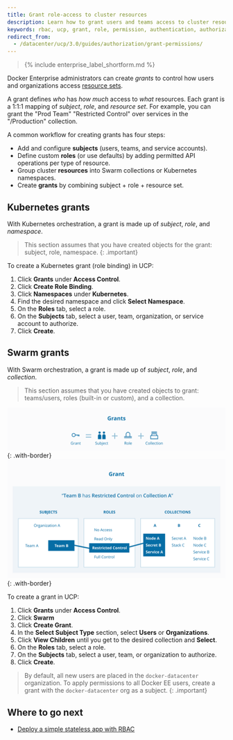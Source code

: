 ```yaml
---
title: Grant role-access to cluster resources
description: Learn how to grant users and teams access to cluster resources with role-based access control.
keywords: rbac, ucp, grant, role, permission, authentication, authorization, namespace, Kubernetes
redirect_from:
  - /datacenter/ucp/3.0/guides/authorization/grant-permissions/
---
```


>{% include enterprise_label_shortform.md %}

Docker Enterprise administrators can create _grants_ to control how users and
organizations access [resource sets](group-resources.md).

A grant defines _who_ has _how much_ access to _what_ resources. Each grant is a
1:1:1 mapping of _subject_, _role_, and _resource set_. For example, you can
grant the "Prod Team" "Restricted Control" over services in the "/Production"
collection. 

A common workflow for creating grants has four steps:

- Add and configure **subjects** (users, teams, and service accounts).
- Define custom **roles** (or use defaults) by adding permitted API operations
  per type of resource.
- Group cluster **resources** into Swarm collections or Kubernetes namespaces.
- Create **grants** by combining subject + role + resource set.

## Kubernetes grants

With Kubernetes orchestration, a grant is made up of *subject*, *role*, and
*namespace*.

> This section assumes that you have created objects for the grant: subject, role,
> namespace.
{: .important}

To create a Kubernetes grant (role binding) in UCP:

1. Click **Grants** under **Access Control**.
2. Click **Create Role Binding**.
3. Click **Namespaces** under **Kubernetes**.
4. Find the desired namespace and click **Select Namespace**.
5. On the **Roles** tab, select a role.
6. On the **Subjects** tab, select a user, team, organization, or service
   account to authorize.
7. Click **Create**.

## Swarm grants

With Swarm orchestration, a grant is made up of *subject*, *role*, and
*collection*.

> This section assumes that you have created objects to grant: teams/users,
> roles (built-in or custom), and a collection.

![](../images/ucp-grant-model-0.svg){: .with-border}
![](../images/ucp-grant-model.svg){: .with-border}

To create a grant in UCP:

1. Click **Grants** under **Access Control**.
2. Click **Swarm**
3. Click **Create Grant**.
4. In the **Select Subject Type** section, select **Users** or **Organizations**.
5. Click **View Children** until you get to the desired collection and **Select**.
6. On the **Roles** tab, select a role.
7. On the **Subjects** tab, select a user, team, or organization to authorize.
8. Click **Create**.

> By default, all new users are placed in the `docker-datacenter` organization.
> To apply permissions to all Docker EE users, create a grant with the
> `docker-datacenter` org as a subject.
{: .important}

## Where to go next

- [Deploy a simple stateless app with RBAC](deploy-stateless-app.md)
